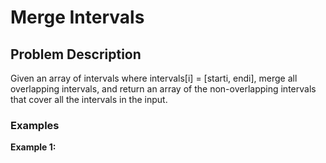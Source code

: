 # Merge Intervals

## Problem Description

Given an array of intervals where intervals[i] = [starti, endi], merge all overlapping intervals, and return an array of the non-overlapping intervals that cover all the intervals in the input.

### Examples

**Example 1:** 